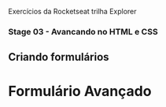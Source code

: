 Exercícios da Rocketseat trilha Explorer

### Stage 03 - Avancando no HTML e CSS

## Criando formulários

# Formulário Avançado
